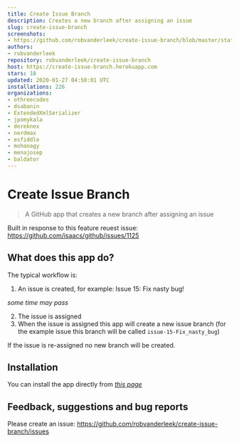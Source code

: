 ```yaml
---
title: Create Issue Branch
description: Creates a new branch after assigning an issue
slug: create-issue-branch
screenshots:
- https://github.com/robvanderleek/create-issue-branch/blob/master/static/create-issue-branch.gif?raw=true
authors:
- robvanderleek
repository: robvanderleek/create-issue-branch
host: https://create-issue-branch.herokuapp.com
stars: 18
updated: 2020-01-27 04:50:01 UTC
installations: 226
organizations:
- othreecodes
- dsabanin
- ExtendedXmlSerializer
- jpomykala
- dereknex
- nerdmax
- esfiddle
- mohanagy
- menajosep
- baldator
---
```

# Create Issue Branch

> A GitHub app that creates a new branch after assigning an issue

Built in response to this feature reuest issue: 
https://github.com/isaacs/github/issues/1125

## What does this app do?

The typical workflow is:
 1. An issue is created, for example: Issue 15: Fix nasty bug!

 *some time may pass*
 
 2. The issue is assigned
 3. When the issue is assigned this app will create a new issue branch
    (for the example issue this branch will be called `issue-15-Fix_nasty_bug`)

If the issue is re-assigned no new branch will be created.

## Installation

You can install the app directly from [*this page*](https://github.com/apps/create-issue-branch)

## Feedback, suggestions and bug reports

Please create an issue: https://github.com/robvanderleek/create-issue-branch/issues
